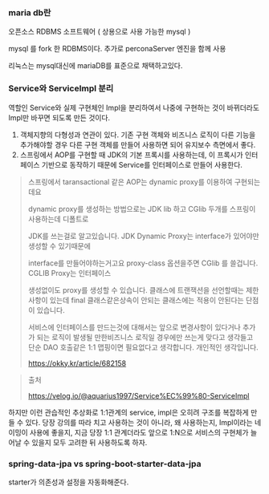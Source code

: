 ### maria db란

오픈소스 RDBMS 소프트웨어 ( 상용으로 사용 가능한 mysql )

mysql 를 fork 한 RDBMS이다. 추가로 perconaServer 엔진을 함께 사용

리눅스는 mysql대신에 mariaDB를 표준으로 채택하고있다.



### Service와 ServiceImpl 분리

역할인 Service와 실제 구현체인 Impl을 분리하여서 나중에 구현하는 것이 바뀌더라도 Impl만 바꾸면 되도록 만든 것이다.

1. 객체지향의 다형성과 연관이 있다. 기존 구현 객체와 비즈니스 로직이 다른 기능을 추가해야할 경우 다른 구현 객체를 만들어 사용하면 되어 유지보수 측면에서 좋다.
2. 스프링에서 AOP를 구현할 때 JDK의 기본 프록시를 사용하는데, 이 프록시가 인터페이스 기반으로 동작하기 때문에 Service를 인터페이스로 만들어 사용한다.

> 스프링에서 taransactional 같은 AOP는 dynamic proxy를 이용하여 구현되는데요
>
> dynamic proxy를 생성하는 방법으로는 JDK lib 하고 CGlib 두개를 스프링이 사용하는데 디폴트로
>
> JDK를 쓰는걸로 알고있습니다. JDK Dynamic Proxy는 interface가 있어야만 생성할 수 있기때문에
>
> interface를 만들어야하는거고요 proxy-class 옵션을주면 CGlib 를 쓸겁니다. CGLIB Proxy는 인터페이스
>
> 생성없이도 proxy를 생성할 수 있습니다. 클래스에 트랜잭션을 선언할때는 제한사항이 있는데 final 클래스같은상속이 안되는 클래스에는 적용이 안된다는 단점이 있습니다.
>
> 서비스에 인터페이스를 만드는것에 대해서는 앞으로 변경사항이 있다거나 추가가 되는 로직이 발생될 만한비즈니스 로직일 경우에만 쓰는게 맞다고 생각들고 단순 DAO 호출같은 1:1 맵핑이면 필요없다고 생각합니다. 개인적인 생각입니다.
>
> https://okky.kr/article/682158

> 출처
>
> https://velog.io/@aquarius1997/Service%EC%99%80-ServiceImpl



하지만 이런 관습적인 추상화로 1:1관계의 service, impl은 오히려 구조를 복잡하게 만들 수 있다. 당장 강의를 따라 치고 사용하는 것이 아니라,  왜 사용하는지, Impl이라는 네이밍이 사용에 좋을지, 지금 당장 1:1 관계더라도 앞으로 1:N으로 서비스의 구현체가 늘어날 수 있을지 모두 고려한 뒤 사용하도록 하자.



### spring-data-jpa vs spring-boot-starter-data-jpa

starter가 의존성과 설정을 자동화해준다. 